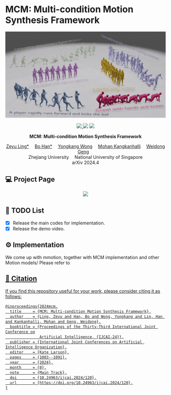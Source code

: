 # **MCM: Multi-condition Motion Synthesis Framework**
![](./assets/figure_main_vis.png)

<p align="center">
  <a href='https://arxiv.org/pdf/2404.12886'>
    <img src='https://img.shields.io/badge/Paper-PDF-yellow?style=flat&logo=arXiv&logoColor=yellow'>
  </a>
  <a href='https://fluide1022.github.io/MCM/'>
  <img src='https://img.shields.io/badge/Project-Page-orange?style=flat&logo=Google%20chrome&logoColor=orange'></a>
  <!-- <a href='https://youtu.be/0a0ZYJgzdWE'>
  <img src='https://img.shields.io/badge/YouTube-Video-EA3323?style=flat&logo=youtube&logoColor=EA3323'></a> -->
  <a href='https://github.com/fluide1022/MCM'>
    <img src='https://img.shields.io/badge/GitHub-Code-black?style=flat&logo=github&logoColor=white'></a>
</p>

<p align="center">
<!-- <h1 align="center">InterDiff: Generating 3D Human-Object Interactions with Physics-Informed Diffusion</h1> -->
<strong>MCM: Multi-condition Motion Synthesis Framework</strong></h1>
   <p align="center">
    <a href='https://scholar.google.be/citations?hl=nl&user=znEflnQAAAAJ&view_op=list_works&gmla=AOAOcb2TR7qEXM6UaMoS2X58UZTBNRqgsZuX5pVg44IH3QjDY34EcXsYR1ulftMWcE4I2NDA6-JqCvBmLANJgCfgDvkD' target='_blank'>Zeyu Ling*</a>&emsp;
    <a href='' target='_blank'>Bo Han*</a>&emsp;
    <a href='https://scholar.google.com/citations?user=Xa0mxggAAAAJ&hl=zh-CN' target='_blank'>Yongkang Wong</a>&emsp;
    <a href='https://www.comp.nus.edu.sg/~mohan/' target='_blank'>Mohan Kangkanhalli</a>&emsp;
    <a href='https://person.zju.edu.cn/0095152/' target='_blank'>Weidong Geng</a>&emsp;
    <br>
    Zhejiang University&emsp;
    National University of Singapore
    <br>
    arXiv 2024.4
  </p>
</p>



## 💻 Project Page

<p align="center">
  <a href='https://fluide1022.github.io/MCM/'>
  <img src='https://img.shields.io/badge/Project-Page-orange?style=flat&logo=Google%20chrome&logoColor=orange'>		</a>
</p>


## 📜 TODO List

- [x] Release the main codes for implementation.
- [x] Release the demo video.

## ⚙️ Implementation

We come up with mmotion, together with MCM implementation and other Motion models/
Please refer to <a href='https://github.com/ZeyuLing/MotionLLaMA'>

## 🤝 Citation

If you find this repository useful for your work, please consider citing it as follows:

```
@inproceedings{2024mcm,
  title     = {MCM: Multi-condition Motion Synthesis Framework},
  author    = {Ling, Zeyu and Han, Bo and Wong, Yongkang and Lin, Han and Kankanhalli, Mohan and Geng, Weidong},
  booktitle = {Proceedings of the Thirty-Third International Joint Conference on
               Artificial Intelligence, {IJCAI-24}},
  publisher = {International Joint Conferences on Artificial Intelligence Organization},
  editor    = {Kate Larson},
  pages     = {1083--1091},
  year      = {2024},
  month     = {8},
  note      = {Main Track},
  doi       = {10.24963/ijcai.2024/120},
  url       = {https://doi.org/10.24963/ijcai.2024/120},
}

```
